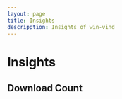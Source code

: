 ```yaml
---
layout: page
title: Insights  
descripption: Insights of win-vind
---  
```


# Insights  

## Download Count  

<canvas id="dl_count"></canvas>  

<script src="https://cdnjs.cloudflare.com/ajax/libs/Chart.js/2.9.4/Chart.min.js"></script>  

<br>    

<script>  
var request = new XMLHttpRequest();
request.open('GET', 'https://api.github.com/repos/pit-ray/win-vind/releases');  

request.onreadystatechange = function() {
  var names = [];
  var counts = [];

  if(request.readyState == 4) {
    if (request.status == 200) {
      var data = JSON.parse(request.responseText);
      for(var item of data) {
        var sp = item.name.split('.');
        var version = sp[0] + '.' + sp[1] + '.x';

        var idx = names.indexOf(version);
        if(idx == -1) {
          names.push(version);
        }

        var cnt = 0 ;
        for(var a of item.assets) {
          cnt += a.download_count;
        }

        if(idx == -1) {
          counts.push(cnt);
        }
        else {
          counts[idx] += cnt;
        }
      }
    }
  }

  const ctx = document.getElementById('dl_count');
  const chart = new Chart(ctx, {
    type: 'line',
    data: {
      labels: names.reverse(),
      datasets: [
        {
          label: 'count',
          data: counts.reverse()
        }
      ]
    },
    options: {
      legend: {
        display: false
      }
    }
  });
};
request.send();
</script>
